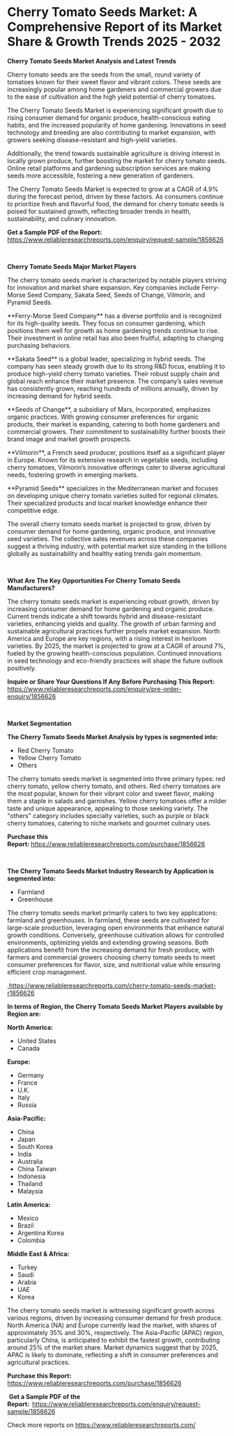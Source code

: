 <p><h1>Cherry Tomato Seeds Market: A Comprehensive Report of its Market Share & Growth Trends 2025 - 2032</h1></p><p><strong>Cherry Tomato Seeds Market Analysis and Latest Trends</strong></p>
<p><p>Cherry tomato seeds are the seeds from the small, round variety of tomatoes known for their sweet flavor and vibrant colors. These seeds are increasingly popular among home gardeners and commercial growers due to the ease of cultivation and the high yield potential of cherry tomatoes. </p><p>The Cherry Tomato Seeds Market is experiencing significant growth due to rising consumer demand for organic produce, health-conscious eating habits, and the increased popularity of home gardening. Innovations in seed technology and breeding are also contributing to market expansion, with growers seeking disease-resistant and high-yield varieties. </p><p>Additionally, the trend towards sustainable agriculture is driving interest in locally grown produce, further boosting the market for cherry tomato seeds. Online retail platforms and gardening subscription services are making seeds more accessible, fostering a new generation of gardeners. </p><p>The Cherry Tomato Seeds Market is expected to grow at a CAGR of 4.9% during the forecast period, driven by these factors. As consumers continue to prioritize fresh and flavorful food, the demand for cherry tomato seeds is poised for sustained growth, reflecting broader trends in health, sustainability, and culinary innovation.</p></p>
<p><strong>Get a Sample PDF of the Report:&nbsp;</strong> <a href="https://www.reliableresearchreports.com/enquiry/request-sample/1856626?utm_campaign=3020&utm_medium=2&utm_source=Github&utm_content=ia&utm_term=30032025&utm_id=cherry-tomato-seeds">https://www.reliableresearchreports.com/enquiry/request-sample/1856626</a></p>
<p>&nbsp;</p>
<p><strong>Cherry Tomato Seeds Major Market Players</strong></p>
<p><p>The cherry tomato seeds market is characterized by notable players striving for innovation and market share expansion. Key companies include Ferry-Morse Seed Company, Sakata Seed, Seeds of Change, Vilmorin, and Pyramid Seeds.</p><p>**Ferry-Morse Seed Company** has a diverse portfolio and is recognized for its high-quality seeds. They focus on consumer gardening, which positions them well for growth as home gardening trends continue to rise. Their investment in online retail has also been fruitful, adapting to changing purchasing behaviors.</p><p>**Sakata Seed** is a global leader, specializing in hybrid seeds. The company has seen steady growth due to its strong R&D focus, enabling it to produce high-yield cherry tomato varieties. Their robust supply chain and global reach enhance their market presence. The company’s sales revenue has consistently grown, reaching hundreds of millions annually, driven by increasing demand for hybrid seeds.</p><p>**Seeds of Change**, a subsidiary of Mars, Incorporated, emphasizes organic practices. With growing consumer preferences for organic products, their market is expanding, catering to both home gardeners and commercial growers. Their commitment to sustainability further boosts their brand image and market growth prospects.</p><p>**Vilmorin**, a French seed producer, positions itself as a significant player in Europe. Known for its extensive research in vegetable seeds, including cherry tomatoes, Vilmorin’s innovative offerings cater to diverse agricultural needs, fostering growth in emerging markets.</p><p>**Pyramid Seeds** specializes in the Mediterranean market and focuses on developing unique cherry tomato varieties suited for regional climates. Their specialized products and local market knowledge enhance their competitive edge.</p><p>The overall cherry tomato seeds market is projected to grow, driven by consumer demand for home gardening, organic produce, and innovative seed varieties. The collective sales revenues across these companies suggest a thriving industry, with potential market size standing in the billions globally as sustainability and healthy eating trends gain momentum.</p></p>
<p>&nbsp;</p>
<p><strong>What Are The Key Opportunities For Cherry Tomato Seeds Manufacturers?</strong></p>
<p><p>The cherry tomato seeds market is experiencing robust growth, driven by increasing consumer demand for home gardening and organic produce. Current trends indicate a shift towards hybrid and disease-resistant varieties, enhancing yields and quality. The growth of urban farming and sustainable agricultural practices further propels market expansion. North America and Europe are key regions, with a rising interest in heirloom varieties. By 2025, the market is projected to grow at a CAGR of around 7%, fueled by the growing health-conscious population. Continued innovations in seed technology and eco-friendly practices will shape the future outlook positively.</p></p>
<p><strong>Inquire or Share Your Questions If Any Before Purchasing This Report:</strong> <a href="https://www.reliableresearchreports.com/enquiry/pre-order-enquiry/1856626?utm_campaign=3020&utm_medium=2&utm_source=Github&utm_content=ia&utm_term=30032025&utm_id=cherry-tomato-seeds">https://www.reliableresearchreports.com/enquiry/pre-order-enquiry/1856626</a></p>
<p>&nbsp;</p>
<p><strong>Market Segmentation</strong></p>
<p><strong>The Cherry Tomato Seeds Market Analysis by types is segmented into:</strong></p>
<p><ul><li>Red Cherry Tomato</li><li>Yellow Cherry Tomato</li><li>Others</li></ul></p>
<p><p>The cherry tomato seeds market is segmented into three primary types: red cherry tomato, yellow cherry tomato, and others. Red cherry tomatoes are the most popular, known for their vibrant color and sweet flavor, making them a staple in salads and garnishes. Yellow cherry tomatoes offer a milder taste and unique appearance, appealing to those seeking variety. The "others" category includes specialty varieties, such as purple or black cherry tomatoes, catering to niche markets and gourmet culinary uses.</p></p>
<p><strong>Purchase this Report:&nbsp;</strong><a href="https://www.reliableresearchreports.com/purchase/1856626?utm_campaign=3020&utm_medium=2&utm_source=Github&utm_content=ia&utm_term=30032025&utm_id=cherry-tomato-seeds">https://www.reliableresearchreports.com/purchase/1856626</a></p>
<p>&nbsp;</p>
<p><strong>The Cherry Tomato Seeds Market Industry Research by Application is segmented into:</strong></p>
<p><ul><li>Farmland</li><li>Greenhouse</li></ul></p>
<p><p>The cherry tomato seeds market primarily caters to two key applications: farmland and greenhouses. In farmland, these seeds are cultivated for large-scale production, leveraging open environments that enhance natural growth conditions. Conversely, greenhouse cultivation allows for controlled environments, optimizing yields and extending growing seasons. Both applications benefit from the increasing demand for fresh produce, with farmers and commercial growers choosing cherry tomato seeds to meet consumer preferences for flavor, size, and nutritional value while ensuring efficient crop management.</p></p>
<p><a href="https://www.reliableresearchreports.com/cherry-tomato-seeds-market-r1856626?utm_campaign=3020&utm_medium=2&utm_source=Github&utm_content=ia&utm_term=30032025&utm_id=cherry-tomato-seeds">&nbsp;https://www.reliableresearchreports.com/cherry-tomato-seeds-market-r1856626</a></p>
<p><strong>In terms of Region, the Cherry Tomato Seeds Market Players available by Region are:</strong></p>
<p>
    <p> <strong> North America: </strong>
        <ul>
            <li>United States</li>
            <li>Canada</li>
        </ul>
        </p> 
    <p> <strong> Europe: </strong>
        <ul>
            <li>Germany</li>
            <li>France</li>
            <li>U.K.</li>
            <li>Italy</li>
            <li>Russia</li>
        </ul>
        </p> 
    <p> <strong> Asia-Pacific: </strong>
        <ul>
            <li>China</li>
            <li>Japan</li>
            <li>South Korea</li>
            <li>India</li>
            <li>Australia</li>
            <li>China Taiwan</li>
            <li>Indonesia</li>
            <li>Thailand</li>
            <li>Malaysia</li>
        </ul>
        </p> 
    <p> <strong> Latin America: </strong>
        <ul>
            <li>Mexico</li>
            <li>Brazil</li>
            <li>Argentina Korea</li>
            <li>Colombia</li>
        </ul>
        </p> 
    <p> <strong> Middle East & Africa: </strong>
        <ul>
            <li>Turkey</li>
            <li>Saudi</li>
            <li>Arabia</li>
            <li>UAE</li>
            <li>Korea</li>
        </ul>
    </p>
    </p>
<p><p>The cherry tomato seeds market is witnessing significant growth across various regions, driven by increasing consumer demand for fresh produce. North America (NA) and Europe currently lead the market, with shares of approximately 35% and 30%, respectively. The Asia-Pacific (APAC) region, particularly China, is anticipated to exhibit the fastest growth, contributing around 25% of the market share. Market dynamics suggest that by 2025, APAC is likely to dominate, reflecting a shift in consumer preferences and agricultural practices.</p></p>
<p><strong>Purchase this Report: </strong><a href="https://www.reliableresearchreports.com/purchase/1856626?utm_campaign=3020&utm_medium=2&utm_source=Github&utm_content=ia&utm_term=30032025&utm_id=cherry-tomato-seeds">https://www.reliableresearchreports.com/purchase/1856626</a></p>
<p>&nbsp;<strong>Get a Sample PDF of the Report:&nbsp;&nbsp;</strong><a href="https://www.reliableresearchreports.com/enquiry/request-sample/1856626?utm_campaign=3020&utm_medium=2&utm_source=Github&utm_content=ia&utm_term=30032025&utm_id=cherry-tomato-seeds">https://www.reliableresearchreports.com/enquiry/request-sample/1856626</a></p>
<p><strong></strong></p>
<p>Check more reports on <a href="https://www.reliableresearchreports.com/?utm_campaign=3020&utm_medium=2&utm_source=Github&utm_content=ia&utm_term=30032025&utm_id=cherry-tomato-seeds">https://www.reliableresearchreports.com/</a></p>
